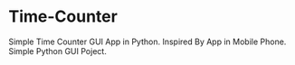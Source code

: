 # Time-Counter
Simple Time Counter GUI App in Python.
Inspired By App in Mobile Phone. 
Simple Python GUI Poject.
